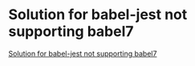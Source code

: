 # Solution for babel-jest not supporting babel7
[Solution for babel-jest not supporting babel7](https://aiwithcloud.com/2022/09/19/solution_for_babel_jest_not_supporting_babel7/)